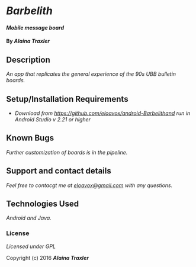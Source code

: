# _Barbelith_

#### _Mobile message board_

#### By _**Alaina Traxler**_

## Description

_An app that replicates the general experience of the 90s UBB bulletin boards._

## Setup/Installation Requirements

* _Download from https://github.com/eloavox/android-Barbelithand run in Android Studio v 2.21 or higher_

## Known Bugs

_Further customization of boards is in the pipeline._

## Support and contact details

_Feel free to contacgt me at eloavox@gmail.com with any questions._

## Technologies Used

_Android and Java._

### License

*Licensed under GPL*

Copyright (c) 2016 **_Alaina Traxler_**
